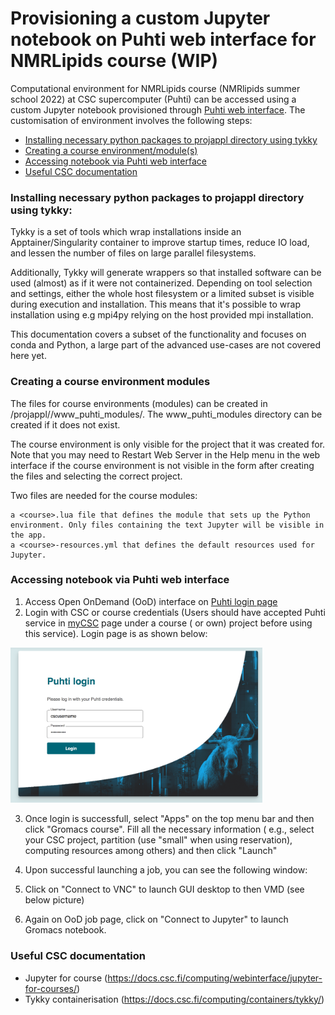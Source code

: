 # Provisioning  a custom Jupyter notebook on Puhti web interface for NMRLipids course (WIP)

Computational environment for NMRLipids course (NMRlipids summer school 2022) at CSC supercomputer (Puhti) can be accessed using a custom Jupyter notebook provisioned through [Puhti web interface](https://www.puhti.csc.fi). The customisation of environment involves the following steps:

- [Installing necessary python packages to projappl directory using tykky](#installing-necessary-python-packages-to-projappl-directory-using-tykky)
- [Creating a course environment/module(s)](#creating-a-course-environment-modules)
- [Accessing notebook via Puhti web interface](#accessing-notebook-via-puhti-web-interface)
- [Useful CSC documentation](useful-CSC-documentation)

### Installing necessary python packages to projappl directory using tykky:

Tykky is a set of tools which wrap installations inside an Apptainer/Singularity container to improve startup times, reduce IO load, and lessen the number of files on large parallel filesystems.

Additionally, Tykky will generate wrappers so that installed software can be used (almost) as if it were not containerized. Depending on tool selection and settings, either the whole host filesystem or a limited subset is visible during execution and installation. This means that it's possible to wrap installation using e.g mpi4py relying on the host provided mpi installation.

This documentation covers a subset of the functionality and focuses on conda and Python, a large part of the advanced use-cases are not covered here yet.

### Creating a course environment modules

The files for course environments (modules) can be created in /projappl/<project>/www_puhti_modules/. The www_puhti_modules directory can be created if it does not exist.

The course environment is only visible for the project that it was created for. Note that you may need to Restart Web Server in the Help menu in the web interface if the course environment is not visible in the form after creating the files and selecting the correct project.

Two files are needed for the course modules:

    a <course>.lua file that defines the module that sets up the Python environment. Only files containing the text Jupyter will be visible in the app.
    a <course>-resources.yml that defines the default resources used for Jupyter.
  
    
### Accessing notebook via Puhti web interface

1. Access Open OnDemand (OoD) interface on [Puhti login page](https://www.puhti.csc.fi/public/login.html)
2. Login with CSC or course credentials (Users should have accepted Puhti service in [myCSC](https://my.csc.fi/welcome) page under a course ( or own) project before using this service). Login page is as shown below:

<img src="./Puhti_login.png" width="80%">

3. Once login is successfull, select "Apps" on the top menu bar and then click "Gromacs course". Fill all the necessary information ( e.g., select your CSC project, partition (use "small" when using reservation), computing resources among others) and then click "Launch" 
4. Upon successful launching a job, you can see the following window: 

5. Click on "Connect to VNC" to launch GUI desktop to then VMD (see below picture) 
7. Again on OoD job page, click on "Connect to Jupyter" to launch Gromacs notebook.




###  Useful CSC documentation

- Jupyter for course (https://docs.csc.fi/computing/webinterface/jupyter-for-courses/)
- Tykky containerisation (https://docs.csc.fi/computing/containers/tykky/)



